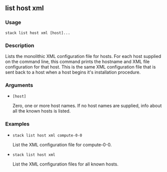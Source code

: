 ## list host xml

### Usage

`stack list host xml [host]...`

### Description

Lists the monolithic XML configuration file for hosts. For each host
	supplied on the command line, this command prints the hostname and
	XML file configuration for that host. This is the same XML
	configuration file that is sent back to a host when a host begins
	it's installation procedure.

### Arguments

* `[host]`

   Zero, one or more host names. If no host names are supplied, info about
	all the known hosts is listed.


### Examples

* `stack list host xml compute-0-0`

   List the XML configuration file for compute-0-0.

* `stack list host xml`

   List the XML configuration files for all known hosts.



